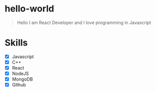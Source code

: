 # hello-world
> Hello I am React Developer and I love programming in Javascript

# Skills
- [X] Javascript
- [X] C++
- [X] React
- [X] NodeJS
- [X] MongoDB
- [X] Github
